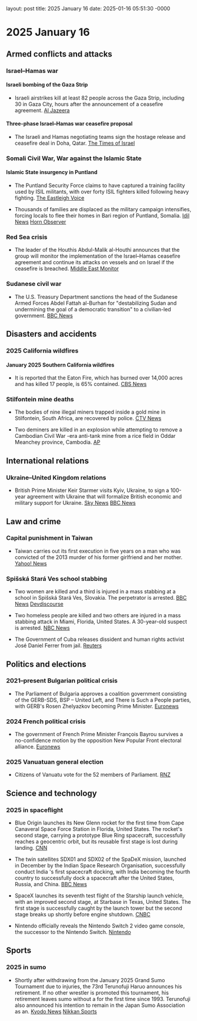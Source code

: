 layout: post
title: 2025 January 16
date: 2025-01-16 05:51:30 -0000

# 2025 January 16

## Armed conflicts and attacks

### Israel–Hamas war

#### Israeli bombing of the Gaza Strip

- Israeli airstrikes kill at least 82 people across the Gaza Strip, including 30 in Gaza City, hours after the announcement of a ceasefire agreement. [Al Jazeera](https://www.aljazeera.com/news/2025/1/16/israeli-attacks-kill-30-palestinians-in-gaza-after-ceasefire-deal-announced)

#### Three-phase Israel–Hamas war ceasefire proposal

- The Israeli and Hamas negotiating teams sign the hostage release and ceasefire deal in Doha, Qatar. [The Times of Israel](https://www.timesofisrael.com/liveblog_entry/israel-and-hamas-sign-hostage-ceasefire-deal-after-mediators-iron-out-final-kinks/)

### Somali Civil War, War against the Islamic State

#### Islamic State insurgency in Puntland

- The Puntland Security Force claims to have captured a training facility used by ISIL militants, with over forty ISIL fighters killed following heavy fighting. [The Eastleigh Voice](https://eastleighvoice.co.ke/somalia/105485/puntland-forces-record-major-victories-against-isis-in-somalia)

- Thousands of families are displaced as the military campaign intensifies, forcing locals to flee their homes in Bari region of Puntland, Somalia. [Idil News](https://www.idilnews.com/puntland-urging-international-community-while-forces-crack-down-toward-isis-discover-foreign-passports-and-bank-cards/) [Horn Observer](https://hornobserver.com/articles/3126/Puntland-Appeals-for-Urgent-Aid-Amid-Military-Operations-Against-ISIS)

### Red Sea crisis

- The leader of the Houthis Abdul-Malik al-Houthi announces that the group will monitor the implementation of the Israel–Hamas ceasefire agreement and continue its attacks on vessels and on Israel if the ceasefire is breached. [Middle East Monitor](https://www.middleeastmonitor.com/20250116-yemens-houthis-to-continue-attacks-if-gaza-ceasefire-breached/)

### Sudanese civil war

- The U.S. Treasury Department sanctions the head of the Sudanese Armed Forces Abdel Fattah al-Burhan for "destabilizing Sudan and undermining the goal of a democratic transition" to a civilian-led government. [BBC News](https://www.bbc.co.uk/news/articles/cn8x5nkj8pyo)

## Disasters and accidents

### 2025 California wildfires

#### January 2025 Southern California wildfires

- It is reported that the Eaton Fire, which has burned over 14,000 acres and has killed 17 people, is 65% contained. [CBS News](https://www.cbsnews.com/losangeles/news/eaton-fire-containment-altadena-strong-winds/)

### Stilfontein mine deaths

- The bodies of nine illegal miners trapped inside a gold mine in Stilfontein, South Africa, are recovered by police. [CTV News](https://www.ctvnews.ca/world/article/standoff-in-south-africa-ends-with-87-miners-dead-and-anger-over-polices-smoke-them-out-tactics/)

- Two deminers are killed in an explosion while attempting to remove a Cambodian Civil War -era anti-tank mine from a rice field in Oddar Meanchey province, Cambodia. [AP](https://apnews.com/article/landmine-cambodia-killed-cmac-khmer-rouge-c4468881e8805a3106c56f8a2e664d34)

## International relations

### Ukraine–United Kingdom relations

- British Prime Minister Keir Starmer visits Kyiv, Ukraine, to sign a 100-year agreement with Ukraine that will formalize British economic and military support for Ukraine. [Sky News](https://news.sky.com/story/sir-keir-starmer-to-sign-100-year-friendship-deal-with-ukraine-in-first-kyiv-visit-since-becoming-pm-13289508) [BBC News](https://www.bbc.co.uk/news/articles/cvgem31jekvo)

## Law and crime

### Capital punishment in Taiwan

- Taiwan carries out its first execution in five years on a man who was convicted of the 2013 murder of his former girlfriend and her mother. [Yahoo! News](https://uk.news.yahoo.com/taiwan-carries-first-execution-five-003203347.html)

### Spišská Stará Ves school stabbing

- Two women are killed and a third is injured in a mass stabbing at a school in Spišská Stará Ves, Slovakia. The perpetrator is arrested. [BBC News](https://www.bbc.com/news/articles/cx2kvz9d9rvo) [Devdiscourse](https://www.devdiscourse.com/article/law-order/3227238-tragic-school-stabbing-in-slovakia-two-dead)

- Two homeless people are killed and two others are injured in a mass stabbing attack in Miami, Florida, United States. A 30-year-old suspect is arrested. [NBC News](https://www.nbcmiami.com/news/local/police-investigate-death-in-downtown-miami-detain-suspect-armed-with-stick/3517156/)

- The Government of Cuba releases dissident and human rights activist José Daniel Ferrer from jail. [Reuters](https://www.reuters.com/world/americas/cuba-releases-jailed-dissident-rights-activist-jose-daniel-ferrer-2025-01-16/)

## Politics and elections

### 2021–present Bulgarian political crisis

- The Parliament of Bulgaria approves a coalition government consisting of the GERB-SDS, BSP – United Left, and There is Such a People parties, with GERB's Rosen Zhelyazkov becoming Prime Minister. [Euronews](https://www.euronews.com/2025/01/16/bulgarian-parliament-approves-centre-right-coalition-government)

### 2024 French political crisis

- The government of French Prime Minister François Bayrou survives a no-confidence motion by the opposition New Popular Front electoral alliance. [Euronews](https://www.euronews.com/my-europe/2025/01/16/new-french-prime-minister-francois-bayrou-survives-no-confidence-vote)

### 2025 Vanuatuan general election

- Citizens of Vanuatu vote for the 52 members of Parliament. [RNZ](https://www.rnz.co.nz/international/pacific-news/539119/polling-underway-in-vanuatu)

## Science and technology

### 2025 in spaceflight

- Blue Origin launches its New Glenn rocket for the first time from Cape Canaveral Space Force Station in Florida, United States. The rocket's second stage, carrying a prototype Blue Ring spacecraft, successfully reaches a geocentric orbit, but its reusable first stage is lost during landing. [CNN](https://www.cnn.com/2025/01/16/science/new-glenn-launch-blue-origin/index.html)

- The twin satellites SDX01 and SDX02 of the SpaDeX mission, launched in December by the Indian Space Research Organisation, successfully conduct India 's first spacecraft docking, with India becoming the fourth country to successfully dock a spacecraft after the United States, Russia, and China. [BBC News](https://www.bbc.com/news/articles/c8j89k02py0o)

- SpaceX launches its seventh test flight of the Starship launch vehicle, with an improved second stage, at Starbase in Texas, United States. The first stage is successfully caught by the launch tower but the second stage breaks up shortly before engine shutdown. [CNBC](https://www.cnbc.com/2025/01/16/spacex-launch-starship-flight-seven-starlink-satellite-test.html)

- Nintendo officially reveals the Nintendo Switch 2 video game console, the successor to the Nintendo Switch. [Nintendo](https://www.nintendo.com/us/whatsnew/nintendo-switch-2-to-be-released-in-2025/)

## Sports

### 2025 in sumo

- Shortly after withdrawing from the January 2025 Grand Sumo Tournament due to injuries, the 73rd Terunofuji Haruo announces his retirement. If no other wrestler is promoted this tournament, his retirement leaves sumo without a for the first time since 1993. Terunofuji also announced his intention to remain in the Japan Sumo Association as an. [Kyodo News](https://english.kyodonews.net/news/2025/01/14bd63c63a6b-sumo-lone-yokozuna-terunofuji-pulls-out-of-new-year-meet.html) [Nikkan Sports](https://www.nikkansports.com/battle/sumo/news/202501160000520.html)